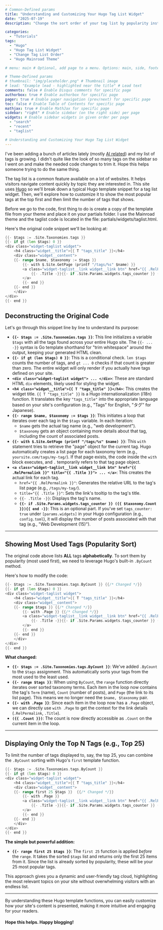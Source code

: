 ```yaml
---
# Common-Defined params
title: "Understanding and Customizing Your Hugo Tag List Widget"
date: "2025-07-19"
description: "Change the sort order of your tag list by popularity instead of alphabetic order. Also, put only a max number of tags in the list"

categories:
  - "Tutorials"
tags:
  - "Hugo"
  - "Hugo Tag List Widget"
  - "Change Tag List Order"
  - "Hugo Mainroad Theme"

# menu: main # Optional, add page to a menu. Options: main, side, footer

# Theme-Defined params
# thumbnail: "img/placeholder.png" # Thumbnail image
# lead: "Example lead - highlighted near the title" # Lead text
comments: false # Enable Disqus comments for specific page
authorbox: true # Enable authorbox for specific page
pager: true # Enable pager navigation (prev/next) for specific page
toc: false # Enable Table of Contents for specific page
mathjax: true # Enable MathJax for specific page
sidebar: "right" # Enable sidebar (on the right side) per page
widgets: # Enable sidebar widgets in given order per page
  - "search"
  - "recent"
  - "taglist"

# Understanding and Customizing Your Hugo Tag List Widget
---
```

I've been adding a bunch of articles lately (mostly [AI related](https://0xrommel.dev/posts/ai-jargon-explained/)) and my list of tags is growing. I didn't quite like the look of so many tags on the sidebar so I went on and make the needed code changes to trim it. Hope this helps someone trying to do the same thing.

The tag list is a common feature available on a lot of websites. It helps visitors navigate content quickly by topic they are interested in. This site uses [Hugo](https://gohugo.io/) so we'll break down a typical Hugo template snippet for a tag list widget. Then, we'll explore how to customize it to show the most popular tags at the top first and then limit the number of tags that shows. 

Before we go to the code, first thing to do is create a copy of the template file from your theme and place it on your partials folder. I use the Mainroad theme and the taglist code is located in the file: partials/widgets/taglist.html.

Here's the original code snippet we'll be looking at:

```go
{{- $tags := .Site.Taxonomies.tags }}
{{- if gt (len $tags) 0 }}
<div class="widget-taglist widget">
    <h4 class="widget__title">{{ T "tags_title" }}</h4>
    <div class="widget__content">
    {{- range $name, $taxonomy := $tags }}
        {{- with $.Site.GetPage (printf "/tags/%s" $name) }}
        <a class="widget-taglist__link widget__link btn" href="{{ .RelPermalink }}" title="{{ .Title }}">
            {{- .Title -}}{{- if .Site.Params.widgets.tags_counter }} ({{ $taxonomy.Count }}){{ end -}}
        </a>
        {{- end }}
    {{- end }}
    </div>
</div>
{{- end }}
```

## Deconstructing the Original Code

Let's go through this snippet line by line to understand its purpose:

  * **`{{- $tags := .Site.Taxonomies.tags }}`**: This line initializes a variable `$tags` with all the tags found across your entire Hugo site. The `{{- ... -}}` syntax is Go template shorthand for "trim whitespace" around the output, keeping your generated HTML clean.
  * **`{{- if gt (len $tags) 0 }}`**: This is a conditional check. `len $tags` counts the number of tags, and `gt ... 0` checks if that count is greater than zero. The entire widget will only render if you actually have tags defined on your site.
  * **`<div class="widget-taglist widget"> ... </div>`**: These are standard HTML `div` elements, likely used for styling the widget.
  * **`<h4 class="widget__title">{{ T "tags_title" }}</h4>`**: This creates the widget title. `{{ T "tags_title" }}` is a Hugo internationalization (i18n) function. It translates the key `"tags_title"` into the appropriate language based on your site's configuration (e.g., "Tags" for English, "タグ" for Japanese).
  * **`{{- range $name, $taxonomy := $tags }}`**: This initiates a loop that iterates over each tag in the `$tags` variable. In each iteration:
      * `$name` gets the actual tag name (e.g., "web development").
      * `$taxonomy` gets an object containing more details about that tag, including the count of associated posts.
  * **`{{- with $.Site.GetPage (printf "/tags/%s" $name) }}`**: This `with` statement tries to retrieve the "page" object for the current tag. Hugo automatically creates a list page for each taxonomy term (e.g., `yoursite.com/tags/my-tag/`). If that page exists, the code inside the `with` block executes, and `.` temporarily refers to that tag page object.
  * **`<a class="widget-taglist__link widget__link btn" href="{{ .RelPermalink }}" title="{{ .Title }}"> ... </a>`**: This creates the actual link for each tag.
      * `href="{{ .RelPermalink }}"`: Generates the relative URL to the tag's list page (e.g., `/tags/my-tag/`).
      * `title="{{ .Title }}"`: Sets the link's tooltip to the tag's title.
      * `{{- .Title -}}`: Displays the tag's name.
      * **`{{- if .Site.Params.widgets.tags_counter }} ({{ $taxonomy.Count }}){{ end -}}`**: This is an optional part. If you've set `tags_counter: true` under `[params.widgets]` in your Hugo configuration (e.g., `config.toml`), it will display the number of posts associated with that tag (e.g., "Web Development (15)").

-----

## Showing Most Used Tags (Popularity Sort)

The original code above lists **ALL** tags **alphabetically**. To sort them by popularity (most used first), we need to leverage Hugo's built-in `.ByCount` method.

Here's how to modify the code:

```go
{{- $tags := .Site.Taxonomies.tags.ByCount }} {{/* Changed */}}
{{- if gt (len $tags) 0 }}
<div class="widget-taglist widget">
    <h4 class="widget__title">{{ T "tags_title" }}</h4>
    <div class="widget__content">
    {{- range $tags }} {{/* Changed */}}
        {{- with .Page }} {{/* Changed */}}
        <a class="widget-taglist__link widget__link btn" href="{{ .RelPermalink }}" title="{{ .Title }}">
            {{- .Title -}}{{- if .Site.Params.widgets.tags_counter }} ({{ .Count }}){{ end -}} {{/* Changed */}}
        </a>
        {{- end }}
    {{- end }}
    </div>
</div>
{{- end }}
```

**What changed:**

  * **`{{- $tags := .Site.Taxonomies.tags.ByCount }}`**: We've added `.ByCount` to the `$tags` assignment. This automatically sorts your tags from the most used to the least used.
  * **`{{- range $tags }}`**: When using `ByCount`, the `range` function directly iterates over sorted taxonomy terms. Each item in the loop now contains the tag's `Term` (name), `Count` (number of posts), and `Page` (the link to its list page). This means we no longer need the `$name, $taxonomy` pair.
  * **`{{- with .Page }}`**: Since each item in the loop now has a `.Page` object, we can directly use `with .Page` to get the context for the link details (`.RelPermalink`, `.Title`).
  * **`({{ .Count }})`**: The count is now directly accessible as `.Count` on the current item in the loop.

-----

## Displaying Only the Top N Tags (e.g., Top 25)

To limit the number of tags displayed to, say, the top 25, you can combine the `.ByCount` sorting with Hugo's `first` template function.

```go
{{- $tags := .Site.Taxonomies.tags.ByCount }}
{{- if gt (len $tags) 0 }}
<div class="widget-taglist widget">
    <h4 class="widget__title">{{ T "tags_title" }}</h4>
    <div class="widget__content">
    {{- range first 25 $tags }}  {{/* Changed */}}
        {{- with .Page }}
        <a class="widget-taglist__link widget__link btn" href="{{ .RelPermalink }}" title="{{ .Title }}">
            {{- .Title -}}{{- if .Site.Params.widgets.tags_counter }} ({{ .Count }}){{ end -}}
        </a>
        {{- end }}
    {{- end }}
    </div>
</div>
{{- end }}
```

**The simple but powerful addition:**

  * **`{{- range first 25 $tags }}`**: The `first 25` function is applied *before* the `range`. It takes the sorted `$tags` list and returns only the first 25 items from it. Since the list is already sorted by popularity, these will be your 25 most popular tags.

This approach gives you a dynamic and user-friendly tag cloud, highlighting the most relevant topics on your site without overwhelming visitors with an endless list.

-----

By understanding these Hugo template functions, you can easily customize how your site's content is presented, making it more intuitive and engaging for your readers. 

#### Hope this helps. Happy blogging\!